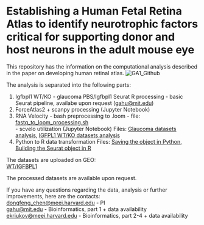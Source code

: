 # Establishing a Human Fetal Retina Atlas to identify neurotrophic factors critical for supporting donor and host neurons in the adult mouse eye<br />
This repository has the information on the computational analysis described in the paper on developing human retinal atlas.
![GA1_Github](![PODS_abstract](https://github.com/mcrewcow/fetal_retina_PODs_Soucy_Kriukov/assets/77118598/bca539aa-2314-4a4e-8358-4f6d862394e7))



The analysis is separated into the following parts:
1. Igfbpl1 WT/KO - glaucoma PBS/Igfbpl1 Seurat R processing - basic Seurat pipeline, availabe upon request (gahu@mit.edu)
2. ForceAtlas2 + scanpy processing (Jupyter Notebook)
3. RNA Velocity - bash preprocessing to .loom - file: [fastq_to_loom_processing.sh](https://github.com/mcrewcow/Pan_et_al_DFChen_IGFPL1_paper/blob/main/fastq_to_loom_processing.sh) <br />
                - scvelo utilization (Jupyter Notebook)
  Files: [Glaucoma datasets analysis](https://github.com/mcrewcow/Pan_et_al_DFChen_IGFPL1_paper/blob/main/glaucoma.ipynb), [IGFPL1 WT/KO datasets analysis](https://github.com/mcrewcow/Pan_et_al_DFChen_IGFPL1_paper/blob/main/IGFBPL1.ipynb) <br />
4. Python to R data transformation
Files: [Saving the object in Python](https://github.com/mcrewcow/Pan_et_al_DFChen_IGFPL1_paper/blob/main/h5ad_to_h5seurat_p1.py), [Building the Seurat object in R](https://github.com/mcrewcow/Pan_et_al_DFChen_IGFPL1_paper/blob/main/h5ad_to_h5seurat_p2.R)
                
The datasets are uploaded on GEO: <br />
[WT/IGFBPL1](https://www.ncbi.nlm.nih.gov/geo/query/acc.cgi?acc=GSE176204) <br />


The processed datasets are available upon request. <br />

If you have any questions regarding the data, analysis or further improvements, here are the contacts: <br />
dongfeng_chen@meei.harvard.edu - PI\
gahu@mit.edu - Bioinformatics, part 1 + data availability\
ekriukov@meei.harvard.edu - Bioinformatics, part 2-4 + data availability<br />
<br />
